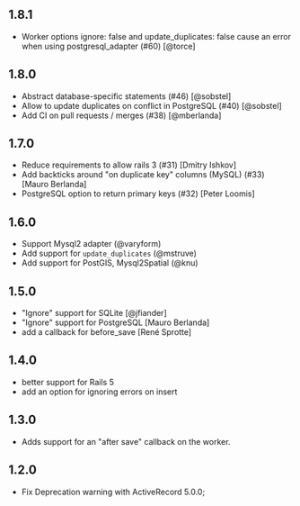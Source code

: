1.8.1
-----
- Worker options ignore: false and update_duplicates: false cause an error when using postgresql_adapter (#60) [@torce]

1.8.0
-----
- Abstract database-specific statements (#46) [@sobstel]
- Allow to update duplicates on conflict in PostgreSQL (#40) [@sobstel]
- Add CI on pull requests / merges (#38) [@mberlanda]

1.7.0
-----

- Reduce requirements to allow rails 3 (#31) [Dmitry Ishkov]
- Add backticks around "on duplicate key" columns (MySQL) (#33) [Mauro Berlanda]
- PostgreSQL option to return primary keys (#32) [Peter Loomis]

1.6.0
-----

- Support Mysql2 adapter (@varyform)
- Add support for `update_duplicates` (@mstruve)
- Add support for PostGIS, Mysql2Spatial (@knu)

1.5.0
-----

- "Ignore" support for SQLite [@jfiander]
- "Ignore" support for PostgreSQL [Mauro Berlanda]
- add a callback for before_save [René Sprotte]

1.4.0
-----

- better support for Rails 5
- add an option for ignoring errors on insert

1.3.0
-----

- Adds support for an "after save" callback on the worker.

1.2.0
-----

- Fix Deprecation warning with ActiveRecord 5.0.0;
